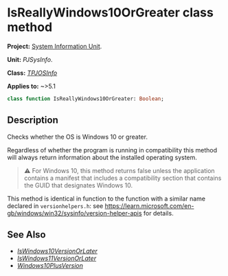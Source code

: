 # IsReallyWindows10OrGreater class method

**Project:** [System Information Unit](../API.md).

**Unit:** _PJSysInfo_.

**Class:** _[TPJOSInfo](./TPJOSInfo.md)_

**Applies to:** ~>5.1

```pascal
class function IsReallyWindows10OrGreater: Boolean;
```

## Description

Checks whether the OS is Windows 10 or greater.

Regardless of whether the program is running in compatibility this method will always return information about the installed operating system.

> ⚠️ For Windows 10, this method returns false unless the application contains a manifest that includes a compatibility section that contains the GUID that designates Windows 10.

This method is identical in function to the function with a similar name declared in `versionhelpers.h`: see <https://learn.microsoft.com/en-gb/windows/win32/sysinfo/version-helper-apis> for details.

## See Also

* _[IsWindows10VersionOrLater](./TPJOSInfo-IsWindows10VersionOrLater.md)_
* _[IsWindows11VersionOrLater](./TPJOSInfo-IsWindows11VersionOrLater.md)_
* _[Windows10PlusVersion](./TPJOSInfo-Windows10PlusVersion.md)_
